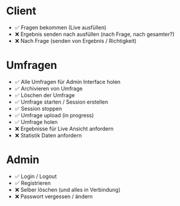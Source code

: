 # Client
- ✅ Fragen bekommen (Live ausfüllen)
- ❌ Ergebnis senden nach ausfüllen (nach Frage, nach gesamter?)
- ❌ Nach Frage (senden von Ergebnis / Richtigkeit)

# Umfragen
- ✅ Alle Umfragen für Admin Interface holen
- ✅ Archivieren von Umfrage
- ✅ Löschen der Umfrage
- ✅ Umfrage starten / Session erstellen
- ✅ Session stoppen
- ✅ Umfrage upload (in progress)
- ✅ Umfrage holen
- ❌ Ergebnisse für Live Ansicht anfordern
- ❌ Statistik Daten anfordern

# Admin
- ✅ Login / Logout
- ✅ Registrieren
- ❌ Selber löschen (und alles in Verbindung)
- ❌ Passwort vergessen / ändern
